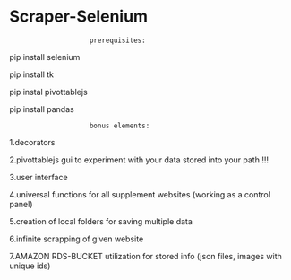 # Scraper-Selenium

                        prerequisites:
pip install selenium                        

pip install tk

pip instal pivottablejs

pip install pandas

                        bonus elements:

1.decorators 

2.pivottablejs gui to experiment with your data stored into your path !!!

3.user interface

4.universal functions for all supplement websites (working as a control panel)

5.creation of local folders for saving multiple data

6.infinite scrapping of given website

7.AMAZON RDS-BUCKET utilization for stored info (json files, images with unique ids) 
